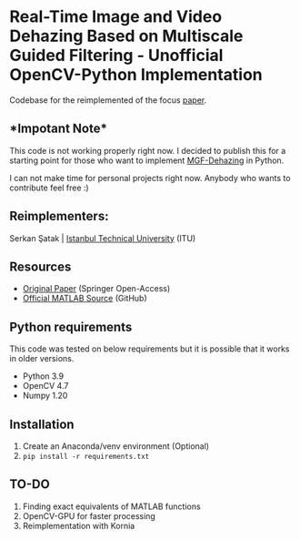 # Real-Time Image and Video Dehazing Based on Multiscale Guided Filtering - Unofficial OpenCV-Python Implementation

Codebase for the reimplemented of the focus [paper](https://rdcu.be/cTCIV).

## \*Impotant Note\*

  This code is not working properly right now. I decided to publish this for a starting point for those who want to implement [MGF-Dehazing](https://github.com/viengiaan/MGF_dehazing) in Python. 

  I can not make time for personal projects right now. Anybody who wants to contribute feel free :)

## Reimplementers:

Serkan Şatak | [Istanbul Technical University](https://www.itu.edu.tr/en) (ITU)

## Resources

- [Original Paper](https://rdcu.be/cTCIV) (Springer Open-Access)
- [Official MATLAB Source](https://github.com/viengiaan/MGF_dehazing) (GitHub)

## Python requirements
This code was tested on below requirements but it is possible that it works in older versions.

- Python 3.9
- OpenCV 4.7
- Numpy 1.20

## Installation
1. Create an Anaconda/venv environment (Optional)
2.  ```pip install -r requirements.txt```

## TO-DO

1. Finding exact equivalents of MATLAB functions
2. OpenCV-GPU for faster processing
3. Reimplementation with Kornia